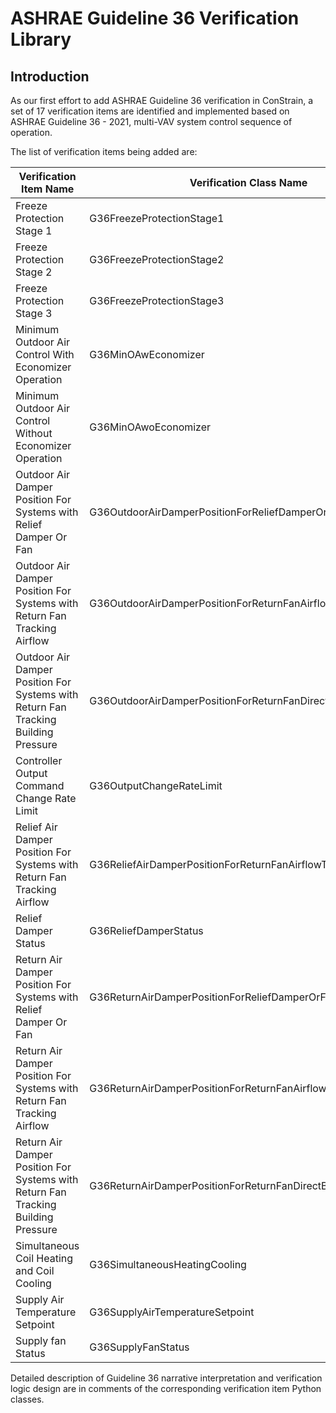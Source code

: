 # ASHRAE Guideline 36 Verification Library

## Introduction

As our first effort to add ASHRAE Guideline 36 verification in ConStrain, a set of 17 verification items are identified and implemented based on ASHRAE Guideline 36 - 2021, multi-VAV system control sequence of operation.

The list of verification items being added are:

| Verification Item Name                                                             | Verification Class Name                                       | Verification Class Location                                                                                                                                     |
| ---------------------------------------------------------------------------------- | ------------------------------------------------------------- | --------------------------------------------------------------------------------------------------------------------------------------------------------------- |
| Freeze Protection Stage 1                                                          | G36FreezeProtectionStage1                                     | [src/library/G36FreezeProtectionStage1.py](../src/library/G36FreezeProtectionStage1.py)                                                                         |
| Freeze Protection Stage 2                                                          | G36FreezeProtectionStage2                                     | [src/library/G36FreezeProtectionStage2.py](../src/library/G36FreezeProtectionStage2.py)                                                                         |
| Freeze Protection Stage 3                                                          | G36FreezeProtectionStage3                                     | [src/library/G36FreezeProtectionStage3.py](../src/library/G36FreezeProtectionStage3.py)                                                                         |
| Minimum Outdoor Air Control With Economizer Operation                              | G36MinOAwEconomizer                                           | [src/library/G36MinOAwEconomizer.py](../src/library/G36MinOAwEconomizer.py)                                                                                     |
| Minimum Outdoor Air Control Without Economizer Operation                           | G36MinOAwoEconomizer                                          | [src/library/G36MinOAwoEconomizer.py](../src/library/G36MinOAwoEconomizer.py)                                                                                   |
| Outdoor Air Damper Position For Systems with Relief Damper Or Fan                  | G36OutdoorAirDamperPositionForReliefDamperOrFan               | [src/library/G36OutdoorAirDamperPositionForReliefDamperOrFan.py](../src/library/G36OutdoorAirDamperPositionForReliefDamperOrFan.py)                             |
| Outdoor Air Damper Position For Systems with Return Fan Tracking Airflow           | G36OutdoorAirDamperPositionForReturnFanAirflowTracking        | [src/library/G36OutdoorAirDamperPositionForReturnFanAirflowTracking.py](../src/library/G36OutdoorAirDamperPositionForReturnFanAirflowTracking.py)               |
| Outdoor Air Damper Position For Systems with Return Fan Tracking Building Pressure | G36OutdoorAirDamperPositionForReturnFanDirectBuildingPressure | [src/library/G36OutdoorAirDamperPositionForReturnFanDirectBuildingPressure.py](../src/library/G36OutdoorAirDamperPositionForReturnFanDirectBuildingPressure.py) |
| Controller Output Command Change Rate Limit                                        | G36OutputChangeRateLimit                                      | [src/library/G36OutputChangeRateLimit.py](../src/library/G36OutputChangeRateLimit.py)                                                                           |
| Relief Air Damper Position For Systems with Return Fan Tracking Airflow            | G36ReliefAirDamperPositionForReturnFanAirflowTracking         | [src/library/G36ReliefAirDamperPositionForReturnFanAirflowTracking.py](../src/library/G36ReliefAirDamperPositionForReturnFanAirflowTracking.py)                 |
| Relief Damper Status                                                               | G36ReliefDamperStatus                                         | [src/library/G36ReliefDamperStatus.py](../src/library/G36ReliefDamperStatus.py)                                                                                 |
| Return Air Damper Position For Systems with Relief Damper Or Fan                   | G36ReturnAirDamperPositionForReliefDamperOrFan                | [src/library/G36ReturnAirDamperPositionForReliefDamperOrFan.py](../src/library/G36ReturnAirDamperPositionForReliefDamperOrFan.py)                               |
| Return Air Damper Position For Systems with Return Fan Tracking Airflow            | G36ReturnAirDamperPositionForReturnFanAirflowTracking         | [src/library/G36ReturnAirDamperPositionForReturnFanAirflowTracking.py](../src/library/G36ReturnAirDamperPositionForReturnFanAirflowTracking.py)                 |
| Return Air Damper Position For Systems with Return Fan Tracking Building Pressure  | G36ReturnAirDamperPositionForReturnFanDirectBuildingPressure  | [src/library/G36ReturnAirDamperPositionForReturnFanDirectBuildingPressure.py](../src/library/G36ReturnAirDamperPositionForReturnFanDirectBuildingPressure.py)   |
| Simultaneous Coil Heating and Coil Cooling                                         | G36SimultaneousHeatingCooling                                 | [src/library/G36SimultaneousHeatingCooling.py](../src/library/G36SimultaneousHeatingCooling.py)                                                                 |
| Supply Air Temperature Setpoint                                                    | G36SupplyAirTemperatureSetpoint                               | [src/library/G36SupplyAirTemperatureSetpoint.py](../src/library/G36SupplyAirTemperatureSetpoint.py)                                                             |
| Supply fan Status                                                                  | G36SupplyFanStatus                                            | [src/library/G36SupplyFanStatus.py](../src/library/G36SupplyFanStatus.py)                                                                                       |

Detailed description of Guideline 36 narrative interpretation and verification logic design are in comments of the corresponding verification item Python classes.